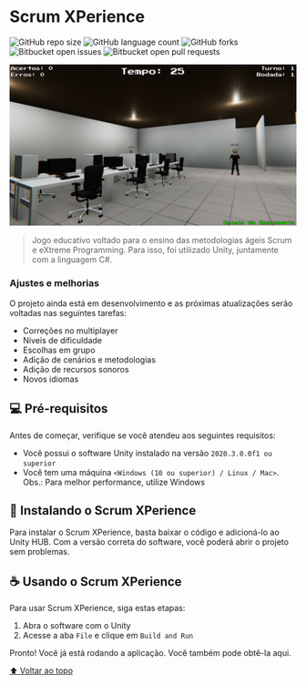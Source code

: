 # Scrum XPerience

<!---Esses são exemplos. Veja https://shields.io para outras pessoas ou para personalizar este conjunto de escudos. Você pode querer incluir dependências, status do projeto e informações de licença aqui--->

![GitHub repo size](https://img.shields.io/github/repo-size/andre1003/Scrum-XPerience?style=for-the-badge)
![GitHub language count](https://img.shields.io/github/languages/count/andre1003/Scrum-XPerience?style=for-the-badge)
![GitHub forks](https://img.shields.io/github/forks/andre1003/Scrum-XPerience?style=for-the-badge)
![Bitbucket open issues](https://img.shields.io/bitbucket/issues/andre1003/Scrum-XPerience?style=for-the-badge)
![Bitbucket open pull requests](https://img.shields.io/bitbucket/pr-raw/andre1003/Scrum-XPerience?style=for-the-badge)

<img src="scrum-xperience.png" alt="Jogo em execução">

> Jogo educativo voltado para o ensino das metodologias ágeis Scrum e eXtreme Programming. Para isso, foi utilizado Unity, juntamente com a linguagem C#.

### Ajustes e melhorias

O projeto ainda está em desenvolvimento e as próximas atualizações serão voltadas nas seguintes tarefas:

* Correções no multiplayer
* Níveis de dificuldade
* Escolhas em grupo
* Adição de cenários e metodologias
* Adição de recursos sonoros
* Novos idiomas

## 💻 Pré-requisitos

Antes de começar, verifique se você atendeu aos seguintes requisitos:
<!---Estes são apenas requisitos de exemplo. Adicionar, duplicar ou remover conforme necessário--->
* Você possui o software Unity instalado na versão `2020.3.0.0f1 ou superior`
* Você tem uma máquina `<Windows (10 ou superior) / Linux / Mac>`. Obs.: Para melhor performance, utilize Windows

## 🚀 Instalando o Scrum XPerience

Para instalar o Scrum XPerience, basta baixar o código e adicioná-lo ao Unity HUB. Com a versão correta do software, você poderá abrir o projeto sem problemas.

## ☕ Usando o Scrum XPerience

Para usar Scrum XPerience, siga estas etapas:

1. Abra o software com o Unity
2. Acesse a aba `File` e clique em `Build and Run`

Pronto! Você já está rodando a aplicação. Você também pode obtê-la aqui.

[⬆ Voltar ao topo](#scrum-xperience)<br>